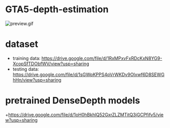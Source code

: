 # GTA5-depth-estimation
![preview.gif](https://raw.github.com/gta5-vision/GTA5-depth-estimation/master/preview.gif)
# dataset
+ training data: https://drive.google.com/file/d/1RxMPxvFxRDcKxN8YG9-XcopSfTDObfWV/view?usp=sharing
+ testing data: https://drive.google.com/file/d/1sGWpKPPS4pVrWKDv9OIxwf6D8SEWGhHn/view?usp=sharing

# pretrained DenseDepth models
+https://drive.google.com/file/d/1oH0hBkhlQ52GxrZLZMTitQ3jGCPfifv5/view?usp=sharing
